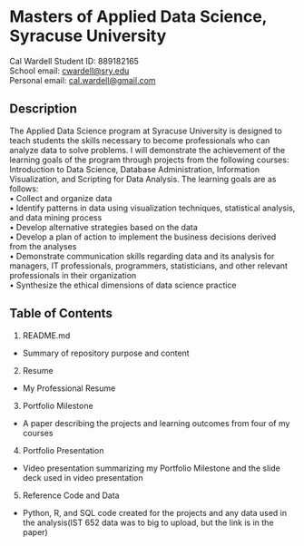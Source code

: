# Masters of Applied Data Science, Syracuse University
Cal Wardell 
Student ID: 889182165<br>
School email: cwardell@sry.edu<br>
Personal email: cal.wardell@gmail.com

## Description
The Applied Data Science program at Syracuse University is designed to teach students the skills necessary to become professionals who can analyze data to solve problems. I will demonstrate the achievement of the learning goals of the program through projects from the following courses: Introduction to Data Science, Database Administration, Information Visualization, and Scripting for Data Analysis. The learning goals are as follows:<br>
•	Collect and organize data<br>
•	Identify patterns in data using visualization techniques, statistical analysis, and data mining process<br>
•	Develop alternative strategies based on the data<br>
•	Develop a plan of action to implement the business decisions derived from the analyses<br>
•	Demonstrate communication skills regarding data and its analysis for managers, IT professionals, programmers, statisticians, and other relevant professionals in their organization<br>
•	Synthesize the ethical dimensions of data science practice<br>
## Table of Contents
1.	README.md
- Summary of repository purpose and content<br>
2.	Resume
- My Professional Resume<br>
3.	Portfolio Milestone
- A paper describing the projects and learning outcomes from four of my courses<br>
4. Portfolio Presentation
- Video presentation summarizing my Portfolio Milestone and the slide deck used in video presentation<br>
5.	Reference Code and Data
- Python, R, and SQL code created for the projects and any data used in the analysis(IST 652 data was to big to upload, but the link is in the paper)<br>

